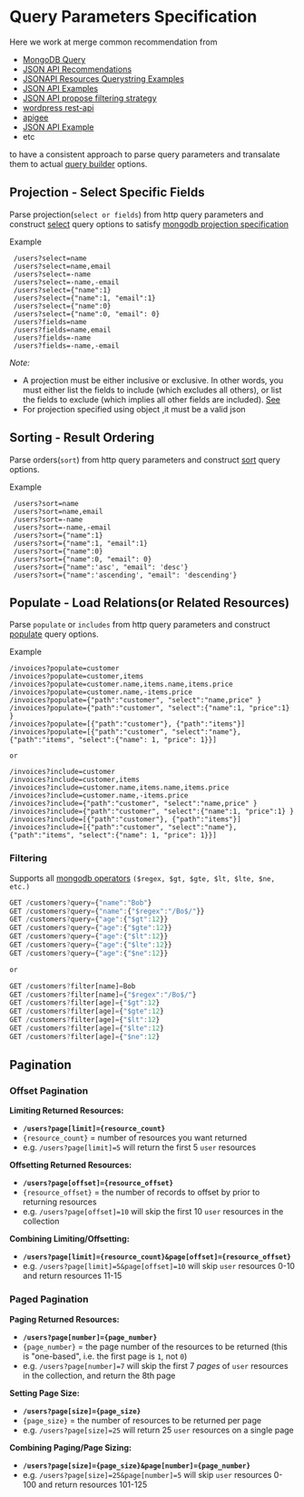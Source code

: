 # Query Parameters Specification

Here we work at merge common recommendation from

- [MongoDB Query](https://docs.mongodb.com/manual/reference/operator/query/)
- [JSON API Recommendations](http://jsonapi.org/recommendations/)
- [JSONAPI Resources Querystring Examples](https://github.com/cerebris/jsonapi-resources/wiki/JSONAPI::Resources-Querystring-Examples)
- [JSON API Examples](http://jsonapi.org/examples/)
- [JSON API propose filtering strategy](http://discuss.jsonapi.org/t/share-propose-a-filtering-strategy/257)
- [wordpress rest-api](https://developer.wordpress.org/rest-api/)
- [apigee](https://docs-apis.apigee.io/files/Web-design-the-missing-link-ebook-2016-11.pdf)
- [JSON API Example](http://jsonapi.org/examples/)
- etc

to have a consistent approach to parse query parameters and transalate them
to actual [query builder](http://mongoosejs.com/docs/api.html#Query) options.

## Projection - Select Specific Fields
Parse projection(`select or fields`) from http query parameters and construct 
[select](http://mongoosejs.com/docs/api.html#query_Query-select) query options 
to satisfy [mongodb projection specification](https://docs.mongodb.com/manual/tutorial/project-fields-from-query-results/)

Example
```
 /users?select=name
 /users?select=name,email
 /users?select=-name
 /users?select=-name,-email
 /users?select={"name":1}
 /users?select={"name":1, "email":1}
 /users?select={"name":0}
 /users?select={"name":0, "email": 0}
 /users?fields=name
 /users?fields=name,email
 /users?fields=-name
 /users?fields=-name,-email
```

*Note:*
- A projection must be either inclusive or exclusive. In other words, you must either list the fields to include (which excludes all others), or list the fields to exclude (which implies all other fields are included). [See](https://docs.mongodb.com/manual/tutorial/project-fields-from-query-results/)
- For projection specified using object ,it must be a valid json



## Sorting - Result Ordering
Parse orders(`sort`) from http query parameters and construct 
[sort](http://mongoosejs.com/docs/api.html#query_Query-sort) query options.

Example
```
 /users?sort=name
 /users?sort=name,email
 /users?sort=-name
 /users?sort=-name,-email
 /users?sort={"name":1}
 /users?sort={"name":1, "email":1}
 /users?sort={"name":0}
 /users?sort={"name":0, "email": 0}
 /users?sort={"name":'asc', "email": 'desc'}
 /users?sort={"name":'ascending', "email": 'descending'}
```

## Populate - Load Relations(or Related Resources)
Parse `populate` or `includes` from http query parameters and construct 
[populate](http://mongoosejs.com/docs/api.html#query_Query-populate) query options.

Example
```
/invoices?populate=customer
/invoices?populate=customer,items
/invoices?populate=customer.name,items.name,items.price
/invoices?populate=customer.name,-items.price
/invoices?populate={"path":"customer", "select":"name,price" }
/invoices?populate={"path":"customer", "select":{"name":1, "price":1} }
/invoices?populate=[{"path":"customer"}, {"path":"items"}]
/invoices?populate=[{"path":"customer", "select":"name"}, {"path":"items", "select":{"name": 1, "price": 1}}]

or

/invoices?include=customer
/invoices?include=customer,items
/invoices?include=customer.name,items.name,items.price
/invoices?include=customer.name,-items.price
/invoices?include={"path":"customer", "select":"name,price" }
/invoices?include={"path":"customer", "select":{"name":1, "price":1} }
/invoices?include=[{"path":"customer"}, {"path":"items"}]
/invoices?include=[{"path":"customer", "select":"name"}, {"path":"items", "select":{"name": 1, "price": 1}}]
```

### Filtering
Supports all [mongodb operators](https://docs.mongodb.com/manual/reference/operator/query/) `($regex, $gt, $gte, $lt, $lte, $ne, etc.)`

```js
GET /customers?query={"name":"Bob"}
GET /customers?query={"name":{"$regex":"/Bo$/"}}
GET /customers?query={"age":{"$gt":12}}
GET /customers?query={"age":{"$gte":12}}
GET /customers?query={"age":{"$lt":12}}
GET /customers?query={"age":{"$lte":12}}
GET /customers?query={"age":{"$ne":12}}

or

GET /customers?filter[name]=Bob
GET /customers?filter[name]={"$regex":"/Bo$/"}
GET /customers?filter[age]={"$gt":12}
GET /customers?filter[age]={"$gte":12}
GET /customers?filter[age]={"$lt":12}
GET /customers?filter[age]={"$lte":12}
GET /customers?filter[age]={"$ne":12}
```

## Pagination

### Offset Pagination
**Limiting Returned Resources:**
 - **`/users?page[limit]={resource_count}`**
 - `{resource_count}` = number of resources you want returned
 - e.g. `/users?page[limit]=5` will return the first 5 `user` resources

**Offsetting Returned Resources:**
 - **`/users?page[offset]={resource_offset}`**
 - `{resource_offset}` = the number of records to offset by prior to returning resources
 - e.g. `/users?page[offset]=10` will skip the first 10 `user` resources in the collection

**Combining Limiting/Offsetting:**
 - **`/users?page[limit]={resource_count}&page[offset]={resource_offset}`**
 - e.g. `/users?page[limit]=5&page[offset]=10` will skip `user` resources 0-10 and return resources 11-15

### Paged Pagination
**Paging Returned Resources:**
 - **`/users?page[number]={page_number}`**
 - `{page_number}` = the page number of the resources to be returned (this is "one-based", i.e. the first page is `1`, not `0`)
 - e.g. `/users?page[number]=7` will skip the first 7 *pages* of `user` resources in the collection, and return the 8th page

**Setting Page Size:**
 - **`/users?page[size]={page_size}`**
 - `{page_size}` = the number of resources to be returned per page
 - e.g. `/users?page[size]=25` will return 25 `user` resources on a single page

**Combining Paging/Page Sizing:**
 - **`/users?page[size]={page_size}&page[number]={page_number}`**
 - e.g. `/users?page[size]=25&page[number]=5` will skip `user` resources 0-100 and return resources 101-125
